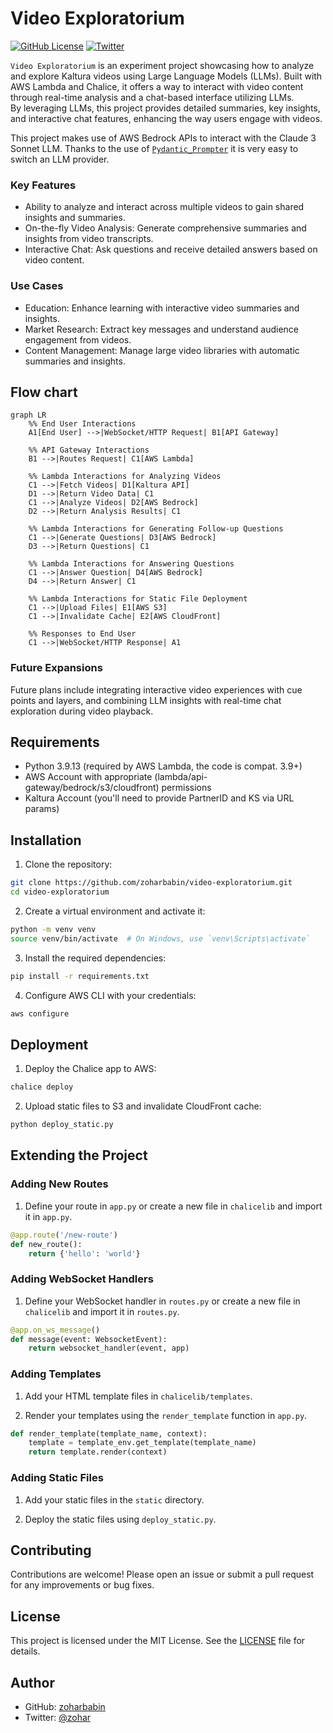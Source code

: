 
# Video Exploratorium

[![GitHub License](https://img.shields.io/github/license/zoharbabin/video-exploratorium?style=plastic&cacheSeconds=1000)](https://github.com/zoharbabin/video-exploratorium/blob/main/LICENSE)
[![Twitter](https://img.shields.io/twitter/follow/zohar?style=social)](https://twitter.com/zohar)

`Video Exploratorium` is an experiment project showcasing how to analyze and explore Kaltura videos using Large Language Models (LLMs). Built with AWS Lambda and Chalice, it offers a way to interact with video content through real-time analysis and a chat-based interface utilizing LLMs.  
By leveraging LLMs, this project provides detailed summaries, key insights, and interactive chat features, enhancing the way users engage with videos.  

This project makes use of AWS Bedrock APIs to interact with the Claude 3 Sonnet LLM. Thanks to the use of [`Pydantic_Prompter`](https://github.com/helmanofer/pydantic-prompter) it is very easy to switch an LLM provider. 

### Key Features

* Ability to analyze and interact across multiple videos to gain shared insights and summaries. 
* On-the-fly Video Analysis: Generate comprehensive summaries and insights from video transcripts.
* Interactive Chat: Ask questions and receive detailed answers based on video content.

### Use Cases

* Education: Enhance learning with interactive video summaries and insights.
* Market Research: Extract key messages and understand audience engagement from videos.
* Content Management: Manage large video libraries with automatic summaries and insights.

## Flow chart

```mermaid
graph LR
    %% End User Interactions
    A1[End User] -->|WebSocket/HTTP Request| B1[API Gateway]

    %% API Gateway Interactions
    B1 -->|Routes Request| C1[AWS Lambda]

    %% Lambda Interactions for Analyzing Videos
    C1 -->|Fetch Videos| D1[Kaltura API]
    D1 -->|Return Video Data| C1
    C1 -->|Analyze Videos| D2[AWS Bedrock]
    D2 -->|Return Analysis Results| C1

    %% Lambda Interactions for Generating Follow-up Questions
    C1 -->|Generate Questions| D3[AWS Bedrock]
    D3 -->|Return Questions| C1

    %% Lambda Interactions for Answering Questions
    C1 -->|Answer Question| D4[AWS Bedrock]
    D4 -->|Return Answer| C1

    %% Lambda Interactions for Static File Deployment
    C1 -->|Upload Files| E1[AWS S3]
    C1 -->|Invalidate Cache| E2[AWS CloudFront]

    %% Responses to End User
    C1 -->|WebSocket/HTTP Response| A1
```

### Future Expansions

Future plans include integrating interactive video experiences with cue points and layers, and combining LLM insights with real-time chat exploration during video playback.

## Requirements

- Python 3.9.13 (required by AWS Lambda, the code is compat. 3.9+)
- AWS Account with appropriate (lambda/api-gateway/bedrock/s3/cloudfront) permissions
- Kaltura Account (you'll need to provide PartnerID and KS via URL params)

## Installation

1. Clone the repository:

```bash
git clone https://github.com/zoharbabin/video-exploratorium.git
cd video-exploratorium
```

2. Create a virtual environment and activate it:

```bash
python -m venv venv
source venv/bin/activate  # On Windows, use `venv\Scripts\activate`
```

3. Install the required dependencies:

```bash
pip install -r requirements.txt
```

4. Configure AWS CLI with your credentials:

```bash
aws configure
```

## Deployment

1. Deploy the Chalice app to AWS:

```bash
chalice deploy
```

2. Upload static files to S3 and invalidate CloudFront cache:

```bash
python deploy_static.py
```

## Extending the Project

### Adding New Routes

1. Define your route in `app.py` or create a new file in `chalicelib` and import it in `app.py`.

```python
@app.route('/new-route')
def new_route():
    return {'hello': 'world'}
```

### Adding WebSocket Handlers

1. Define your WebSocket handler in `routes.py` or create a new file in `chalicelib` and import it in `routes.py`.

```python
@app.on_ws_message()
def message(event: WebsocketEvent):
    return websocket_handler(event, app)
```

### Adding Templates

1. Add your HTML template files in `chalicelib/templates`.

2. Render your templates using the `render_template` function in `app.py`.

```python
def render_template(template_name, context):
    template = template_env.get_template(template_name)
    return template.render(context)
```

### Adding Static Files

1. Add your static files in the `static` directory.

2. Deploy the static files using `deploy_static.py`.

## Contributing

Contributions are welcome! Please open an issue or submit a pull request for any improvements or bug fixes.  

## License

This project is licensed under the MIT License. See the [LICENSE](LICENSE) file for details.

## Author

- GitHub: [zoharbabin](https://github.com/zoharbabin)
- Twitter: [@zohar](https://twitter.com/zohar)

